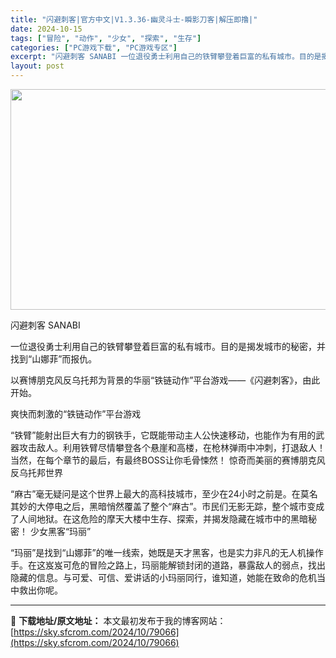 ```yaml
---
title: "闪避刺客|官方中文|V1.3.36-幽灵斗士-瞬影刀客|解压即撸|"
date: 2024-10-15
tags: ["冒险", "动作", "少女", "探索", "生存"]
categories: ["PC游戏下载", "PC游戏专区"]
excerpt: "闪避刺客 SANABI 一位退役勇士利用自己的铁臂攀登着巨富的私有城市。目的是揭发城市的秘密，并找到“山娜菲”而报仇。 以赛博朋克风反乌托邦为背景的华丽“铁链动作”平台游戏——《闪避刺客》，由此开始。 爽快而刺激的“铁链动作”平台游戏 “铁臂”能射出巨大有力的钢铁手，它既能带动主人公快速移动，也能作&hellip;"
layout: post
---
```


<img class="aligncenter size-full wp-image-79040" src="https://sky.sfcrom.com/wp-content/uploads/2024/10/2024101509353335.webp" alt="" width="616" height="353" />

闪避刺客 SANABI

一位退役勇士利用自己的铁臂攀登着巨富的私有城市。目的是揭发城市的秘密，并找到“山娜菲”而报仇。

以赛博朋克风反乌托邦为背景的华丽“铁链动作”平台游戏——《闪避刺客》，由此开始。

爽快而刺激的“铁链动作”平台游戏

“铁臂”能射出巨大有力的钢铁手，它既能带动主人公快速移动，也能作为有用的武器攻击敌人。利用铁臂尽情攀登各个悬崖和高楼，在枪林弹雨中冲刺，打退敌人！当然，在每个章节的最后，有最终BOSS让你毛骨悚然！
惊奇而美丽的赛博朋克风反乌托邦世界

“麻古”毫无疑问是这个世界上最大的高科技城市，至少在24小时之前是。在莫名其妙的大停电之后，黑暗悄然覆盖了整个“麻古”。市民们无影无踪，整个城市变成了人间地狱。在这危险的摩天大楼中生存、探索，并揭发隐藏在城市中的黑暗秘密！
少女黑客“玛丽”

“玛丽”是找到“山娜菲”的唯一线索，她既是天才黑客，也是实力非凡的无人机操作手。在这岌岌可危的冒险之路上，玛丽能解锁封闭的道路，暴露敌人的弱点，找出隐藏的信息。与可爱、可信、爱讲话的小玛丽同行，谁知道，她能在致命的危机当中救出你呢。

---
📖 **下载地址/原文地址：** 本文最初发布于我的博客网站：[https://sky.sfcrom.com/2024/10/79066](https://sky.sfcrom.com/2024/10/79066)
